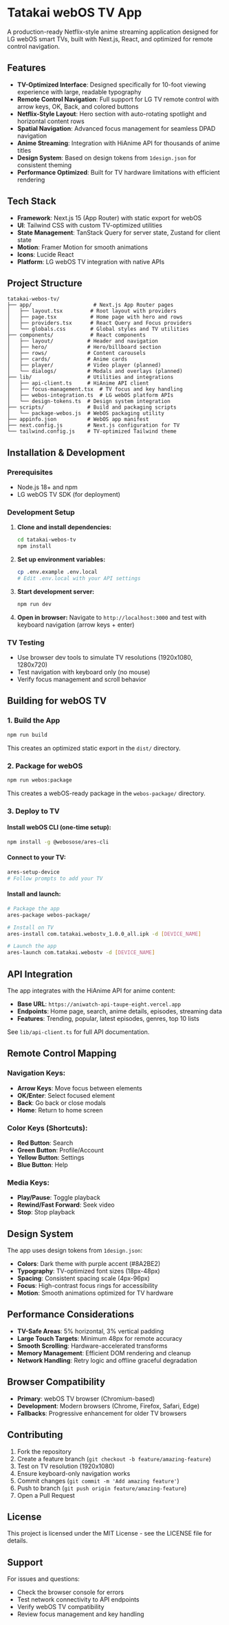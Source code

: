 # Tatakai webOS TV App

A production-ready Netflix-style anime streaming application designed for LG webOS smart TVs, built with Next.js, React, and optimized for remote control navigation.

## Features

- **TV-Optimized Interface**: Designed specifically for 10-foot viewing experience with large, readable typography
- **Remote Control Navigation**: Full support for LG TV remote control with arrow keys, OK, Back, and colored buttons
- **Netflix-Style Layout**: Hero section with auto-rotating spotlight and horizontal content rows
- **Spatial Navigation**: Advanced focus management for seamless DPAD navigation
- **Anime Streaming**: Integration with HiAnime API for thousands of anime titles
- **Design System**: Based on design tokens from `1design.json` for consistent theming
- **Performance Optimized**: Built for TV hardware limitations with efficient rendering

## Tech Stack

- **Framework**: Next.js 15 (App Router) with static export for webOS
- **UI**: Tailwind CSS with custom TV-optimized utilities
- **State Management**: TanStack Query for server state, Zustand for client state
- **Motion**: Framer Motion for smooth animations
- **Icons**: Lucide React
- **Platform**: LG webOS TV integration with native APIs

## Project Structure

```
tatakai-webos-tv/
├── app/                    # Next.js App Router pages
│   ├── layout.tsx         # Root layout with providers
│   ├── page.tsx           # Home page with hero and rows
│   ├── providers.tsx      # React Query and Focus providers
│   └── globals.css        # Global styles and TV utilities
├── components/            # React components
│   ├── layout/           # Header and navigation
│   ├── hero/             # Hero/billboard section
│   ├── rows/             # Content carousels
│   ├── cards/            # Anime cards
│   ├── player/           # Video player (planned)
│   └── dialogs/          # Modals and overlays (planned)
├── lib/                  # Utilities and integrations
│   ├── api-client.ts     # HiAnime API client
│   ├── focus-management.tsx  # TV focus and key handling
│   ├── webos-integration.ts  # LG webOS platform APIs
│   └── design-tokens.ts  # Design system integration
├── scripts/              # Build and packaging scripts
│   └── package-webos.js  # WebOS packaging utility
├── appinfo.json          # WebOS app manifest
├── next.config.js        # Next.js configuration for TV
└── tailwind.config.js    # TV-optimized Tailwind theme
```

## Installation & Development

### Prerequisites

- Node.js 18+ and npm
- LG webOS TV SDK (for deployment)

### Development Setup

1. **Clone and install dependencies:**
   ```bash
   cd tatakai-webos-tv
   npm install
   ```

2. **Set up environment variables:**
   ```bash
   cp .env.example .env.local
   # Edit .env.local with your API settings
   ```

3. **Start development server:**
   ```bash
   npm run dev
   ```

4. **Open in browser:**
   Navigate to `http://localhost:3000` and test with keyboard navigation (arrow keys + enter)

### TV Testing

- Use browser dev tools to simulate TV resolutions (1920x1080, 1280x720)
- Test navigation with keyboard only (no mouse)
- Verify focus management and scroll behavior

## Building for webOS TV

### 1. Build the App

```bash
npm run build
```

This creates an optimized static export in the `dist/` directory.

### 2. Package for webOS

```bash
npm run webos:package
```

This creates a webOS-ready package in the `webos-package/` directory.

### 3. Deploy to TV

#### Install webOS CLI (one-time setup):
```bash
npm install -g @webosose/ares-cli
```

#### Connect to your TV:
```bash
ares-setup-device
# Follow prompts to add your TV
```

#### Install and launch:
```bash
# Package the app
ares-package webos-package/

# Install on TV
ares-install com.tatakai.webostv_1.0.0_all.ipk -d [DEVICE_NAME]

# Launch the app
ares-launch com.tatakai.webostv -d [DEVICE_NAME]
```

## API Integration

The app integrates with the HiAnime API for anime content:

- **Base URL**: `https://aniwatch-api-taupe-eight.vercel.app`
- **Endpoints**: Home page, search, anime details, episodes, streaming data
- **Features**: Trending, popular, latest episodes, genres, top 10 lists

See `lib/api-client.ts` for full API documentation.

## Remote Control Mapping

### Navigation Keys:
- **Arrow Keys**: Move focus between elements
- **OK/Enter**: Select focused element
- **Back**: Go back or close modals
- **Home**: Return to home screen

### Color Keys (Shortcuts):
- **Red Button**: Search
- **Green Button**: Profile/Account
- **Yellow Button**: Settings
- **Blue Button**: Help

### Media Keys:
- **Play/Pause**: Toggle playback
- **Rewind/Fast Forward**: Seek video
- **Stop**: Stop playback

## Design System

The app uses design tokens from `1design.json`:

- **Colors**: Dark theme with purple accent (#8A2BE2)
- **Typography**: TV-optimized font sizes (18px-48px)
- **Spacing**: Consistent spacing scale (4px-96px)
- **Focus**: High-contrast focus rings for accessibility
- **Motion**: Smooth animations optimized for TV hardware

## Performance Considerations

- **TV-Safe Areas**: 5% horizontal, 3% vertical padding
- **Large Touch Targets**: Minimum 48px for remote accuracy
- **Smooth Scrolling**: Hardware-accelerated transforms
- **Memory Management**: Efficient DOM rendering and cleanup
- **Network Handling**: Retry logic and offline graceful degradation

## Browser Compatibility

- **Primary**: webOS TV browser (Chromium-based)
- **Development**: Modern browsers (Chrome, Firefox, Safari, Edge)
- **Fallbacks**: Progressive enhancement for older TV browsers

## Contributing

1. Fork the repository
2. Create a feature branch (`git checkout -b feature/amazing-feature`)
3. Test on TV resolution (1920x1080)
4. Ensure keyboard-only navigation works
5. Commit changes (`git commit -m 'Add amazing feature'`)
6. Push to branch (`git push origin feature/amazing-feature`)
7. Open a Pull Request

## License

This project is licensed under the MIT License - see the LICENSE file for details.

## Support

For issues and questions:
- Check the browser console for errors
- Test network connectivity to API endpoints
- Verify webOS TV compatibility
- Review focus management and key handling